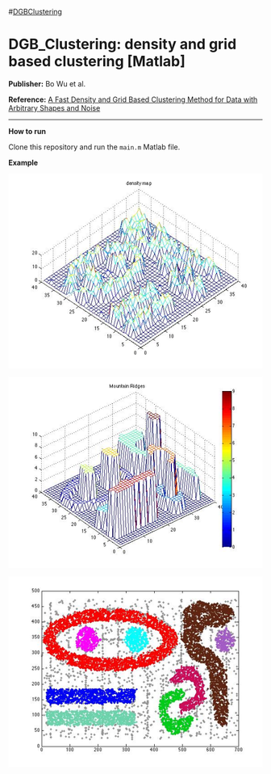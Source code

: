 #[DGBClustering](https://img.shields.io/badge/Clustering-matlab-brightgreen)
# DGB_Clustering: density and grid based clustering [Matlab]

**Publisher:** Bo Wu et al.

**Reference:** [A Fast Density and Grid Based Clustering Method for Data with Arbitrary Shapes and Noise](http://ieeexplore.ieee.org/stamp/stamp.jsp?arnumber=7744455)

--------
**How to run**

Clone this repository and run the `main.m` Matlab file.


**Example**

![image](/datasets/density-map-t710k.jpg "example-density map of t7.10k")

![image](/datasets/mountain-ridge-t710k.jpg "example-density map of t7.10k")

![image](/datasets/clustering-results-t710k.jpg "example-density map of t7.10k")
